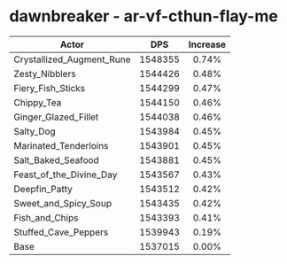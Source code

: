 # dawnbreaker - ar-vf-cthun-flay-me
| Actor | DPS | Increase |
|---|:---:|:---:|
|Crystallized_Augment_Rune|1548355|0.74%|
|Zesty_Nibblers|1544426|0.48%|
|Fiery_Fish_Sticks|1544299|0.47%|
|Chippy_Tea|1544150|0.46%|
|Ginger_Glazed_Fillet|1544038|0.46%|
|Salty_Dog|1543984|0.45%|
|Marinated_Tenderloins|1543901|0.45%|
|Salt_Baked_Seafood|1543881|0.45%|
|Feast_of_the_Divine_Day|1543567|0.43%|
|Deepfin_Patty|1543512|0.42%|
|Sweet_and_Spicy_Soup|1543435|0.42%|
|Fish_and_Chips|1543393|0.41%|
|Stuffed_Cave_Peppers|1539943|0.19%|
|Base|1537015|0.00%|
